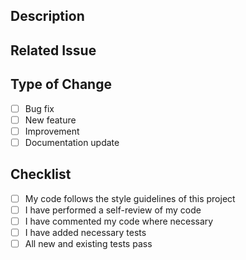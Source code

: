## Description
<!-- Describe your changes in detail -->

## Related Issue
<!-- Link to the issue number if applicable (e.g., Fixes #123) -->

## Type of Change
- [ ] Bug fix
- [ ] New feature
- [ ] Improvement
- [ ] Documentation update

## Checklist
- [ ] My code follows the style guidelines of this project
- [ ] I have performed a self-review of my code
- [ ] I have commented my code where necessary
- [ ] I have added necessary tests
- [ ] All new and existing tests pass
